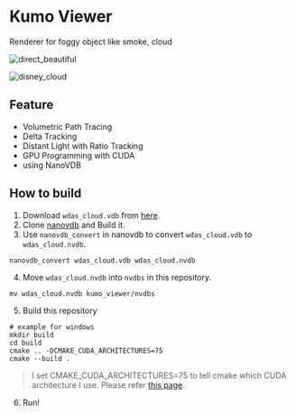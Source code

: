 # Kumo Viewer 
Renderer for foggy object like smoke, cloud

![direct_beautiful](https://user-images.githubusercontent.com/42662735/145596076-375ee456-f26d-426d-8c26-768e3383f714.png)


![disney_cloud](https://user-images.githubusercontent.com/42662735/95776676-c074b580-0cff-11eb-9532-f2abf1d49d9a.png)


## Feature
- Volumetric Path Tracing
- Delta Tracking
- Distant Light with Ratio Tracking
- GPU Programming with CUDA
- using NanoVDB


## How to build

1. Download `wdas_cloud.vdb` from [here](https://disneyanimation.com/data-sets/).
2. Clone [nanovdb](https://github.com/AcademySoftwareFoundation/openvdb/tree/feature/nanovdb) and Build it.
3. Use `nanovdb_convert` in nanovdb to convert `wdas_cloud.vdb` to `wdas_cloud.nvdb`.
```
nanovdb_convert wdas_cloud.vdb wdas_cloud.nvdb
```
4. Move `wdas_cloud.nvdb` into `nvdbs` in this repository.
```
mv wdas_cloud.nvdb kumo_viewer/nvdbs
```
5. Build this repository
```
# example for windows
mkdir build
cd build
cmake .. -DCMAKE_CUDA_ARCHITECTURES=75
cmake --build .
```
> I set CMAKE_CUDA_ARCHITECTURES=75 to tell cmake which CUDA architecture I use.
> Please refer [this page](https://cmake.org/cmake/help/latest/prop_tgt/CUDA_ARCHITECTURES.html).

6. Run!
